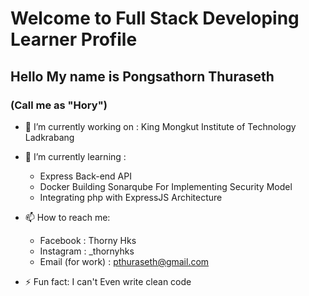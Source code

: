 # **Welcome to Full Stack Developing Learner Profile**
## Hello My name is Pongsathorn Thuraseth
### (Call me as "Hory")

- 🔭 I’m currently working on : King Mongkut Institute of Technology Ladkrabang
- 🌱 I’m currently learning :
  - Express Back-end API
  - Docker Building Sonarqube For Implementing Security Model
  - Integrating php with ExpressJS Architecture
- 📫 How to reach me: 
  - Facebook : Thorny Hks
  - Instagram : _thornyhks
  - Email (for work) : pthuraseth@gmail.com
  
- ⚡ Fun fact: I can't Even write clean code
